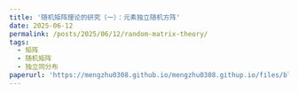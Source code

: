 ```yaml
---
title: '随机矩阵理论的研究（一）：元素独立随机方阵'
date: 2025-06-12
permalink: /posts/2025/06/12/random-matrix-theory/
tags:
  - 矩阵
  - 随机矩阵
  - 独立同分布
paperurl: 'https://mengzhu0308.github.io/mengzhu0308.githup.io/files/blog/matrix and vector/2025-06-12-random-matrix-theory.pdf'
---
```

